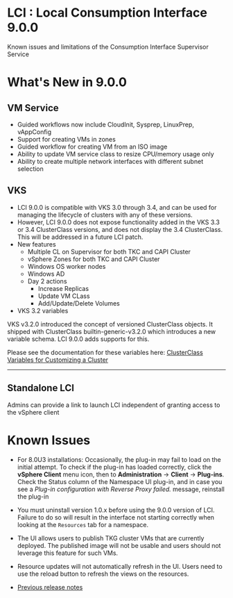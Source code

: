 
# LCI : Local Consumption Interface 9.0.0
Known issues and limitations of the Consumption Interface Supervisor Service

# What's New in 9.0.0
## VM Service
- Guided workflows now include CloudInit, Sysprep, LinuxPrep, vAppConfig
- Support for creating VMs in zones
- Guided workflow for creating VM from an ISO image
- Ability to update VM service class to resize CPU/memory usage only
- Ability to create multiple network interfaces with different subnet selection


## VKS
- LCI 9.0.0 is compatible with VKS 3.0 through 3.4, and can be used for managing the lifecycle of clusters with any of these versions.
- However, LCI 9.0.0 does not expose functionality added in the VKS 3.3 or 3.4 ClusterClass versions, and does not display the 3.4 ClusterClass. This will be addressed in a future LCI patch.
- New features
    - Multiple CL on Supervisor for both TKC and CAPI Cluster
    - vSphere Zones for both TKC and CAPI Cluster
    - Windows OS worker nodes
    - Windows AD
    - Day 2 actions
        - Increase Replicas
        - Update VM CLass
        - Add/Update/Delete Volumes
- VKS 3.2 variables

VKS v3.2.0 introduced the concept of versioned ClusterClass objects. It shipped with ClusterClass builtin-generic-v3.2.0 which introduces a new variable schema. LCI 9.0.0 adds supports for this.

Please see the documentation for these variables here: [ClusterClass Variables for Customizing a Cluster](https://techdocs.broadcom.com/us/en/vmware-cis/vsphere/vsphere-supervisor/8-0/using-tkg-service-with-vsphere-supervisor/provisioning-tkg-service-clusters/using-the-builtin-generic-v3-2-0-clusterclass/clusterclass-variables-for-customizing-a-cluster.html)

--- 

## Standalone LCI
Admins can provide a link to launch LCI independent of granting access to the vSphere client

# Known Issues

- For 8.0U3 installations: Occasionally, the plug-in may fail to load on the initial
attempt. To check if the plug-in has loaded correctly, click the **vSphere Client**
menu icon, then to **Administration** -> **Client** -> **Plug-ins**.
Check the Status column of the Namespace UI plug-in, and in case you see a *Plug-in
configuration with Reverse Proxy failed.* message, reinstall the plug-in

- You must uninstall version 1.0.x before using the 9.0.0 version of LCI. Failure to do so will result in the interface not starting correctly when looking at the `Resources` tab for a namespace.

- The UI allows users to publish TKG cluster VMs that are currently deployed. The published image will not be usable and users should not leverage this feature for such VMs.

- Resource updates will not automatically refresh in the UI. Users need to use the reload button to refresh the views on the resources.

- [Previous release notes](./Release_Notes_1_0_2.md)


